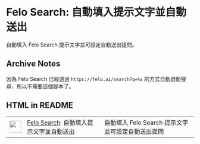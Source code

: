 # Felo Search: 自動填入提示文字並自動送出

自動填入 Felo Search 提示文字並可設定自動送出提問。

## Archive Notes

因為 Felo Search 已經透過 `https://felo.ai/search?q=%s` 的方式自動啟動搜尋，所以不需要這個腳本了。

## HTML in README

<table>
  <tr>
    <td>
      <a href="https://github.com/doggy8088/TampermonkeyUserscripts/raw/main/src/FeloSearchAutoFill.user.js"><img src="https://user-images.githubusercontent.com/88981/169986095-a54f32bd-55a6-4de8-bad6-aa3b1874ce07.png" width="32"/></a>
    </td>
    <td><a href="https://felo.ai/">Felo Search</a>: 自動填入提示文字並自動送出</td>
    <td>
      自動填入 Felo Search 提示文字並可設定自動送出提問
    </td>
  </tr>
</table>
